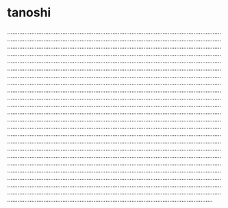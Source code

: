 # tanoshi
...........................................................................................................................................................................................................................................................................................................................................................................................................................................................................................................................................................................................................................................................................................................................................................................................................................................................................................................................................................................................................................................................................................................................................................................................................................................................................................................................................................................................................................................................................................................................................................................................................................................................................................................................................................................................................................................................................................................................................................................................................................................................................................................................................................................................................................................................................................................................................................................................................................................................................................................................................................................................................................................................................................................................................................................................................................................................................................................................................................................................................................................................................................
